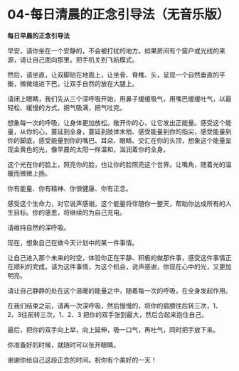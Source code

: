 # 04-每日清晨的正念引导法（无音乐版）

**每日早晨的正念引导法**

早安，请你坐在一个安静的，不会被打扰的地方。如果房间有个窗户或光线的来源，请让自己面向那里。把手机关到飞航模式。 

然后，请坐直，让双脚贴在地面上，让坐骨、脊椎、头，呈现一个自然垂直的平衡，微微缩进下巴，让双手自然的放在大腿上。

请闭上眼睛，我们先从三个深呼吸开始，用鼻子缓缓吸气，用嘴巴缓缓吐气，以最轻松、缓慢的方式，把气吸满，把气吐完。

想象每一次的呼吸，让身体更加放松。敞开你的心，让它发出正能量。感受这个能量，从你的心，蔓延到全身，蔓延到肢体末梢、感受能量到你的指尖，感受能量到你的脚底，感受能量到你的嘴巴、耳朵、眼睛、交汇在你的头顶，想象这个能量呈现金黄色的光，像早晨的太阳一样温和，滋润着你的全身。

这个光在你的脸上，照亮你的脸，也让你的脸照亮这个世界。让嘴角，随着光的温暖而微微上扬。

你有能量、你有精神、你很健康、你有正念。 

感受这个生命力，对它说声感谢。这个能量将伴随你一整天，帮助你达成所有的人生目标。你的感恩，将继续的为自己充电。 

请维持自然的深呼吸。

现在，想象自己在做今天计划中的某一件事情。

让自己进入那个未来的时空，体验你正在平静、积极的做那件事，感受这件事情正在顺利的完成。请为这件事情，为这个机会，说声感谢，你现在心中的光，又更加明亮。 

请让自己静静的处在这个温暖的能量之中，随着每一次的呼吸，在全身发起作用。

在我们结束之前，请再一次深呼吸，然后慢慢的，将你的肩膀往后转三次，1、2、3往前转三次，1、2、3 把你的双手张到最大，然后合起来抱住自己。

最后，把你的双手向上举，向上延伸，吸一口气，再吐气，同时把手放下来。 

你准备好的时候，就随时可以张开眼睛。

谢谢你给自己这段正念的时间。祝你有个美好的一天！
